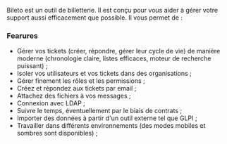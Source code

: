 Bileto est un outil de billetterie. Il est conçu pour vous aider à gérer votre support aussi efficacement que possible. Il vous permet de :

### Fearures

- Gérer vos tickets (créer, répondre, gérer leur cycle de vie) de manière moderne (chronologie claire, listes efficaces, moteur de recherche puissant) ;
- Isoler vos utilisateurs et vos tickets dans des organisations ;
- Gérer finement les rôles et les permissions ;
- Créez et répondez aux tickets par email ;
- Attachez des fichiers à vos messages ;
- Connexion avec LDAP ;
- Suivre le temps, éventuellement par le biais de contrats ;
- Importer des données à partir d'un outil externe tel que GLPI ;
- Travailler dans différents environnements (des modes mobiles et sombres sont disponibles) ;
